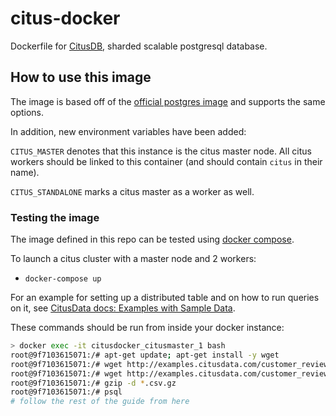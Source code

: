 # citus-docker

Dockerfile for [CitusDB](https://www.citusdata.com), sharded scalable postgresql database.

## How to use this image

The image is based off of the [official postgres image](https://registry.hub.docker.com/_/postgres/) and supports the same options.

In addition, new environment variables have been added:

`CITUS_MASTER` denotes that this instance is the citus master node. All citus workers
should be linked to this container (and should contain `citus` in their name).

`CITUS_STANDALONE` marks a citus master as a worker as well.

### Testing the image

The image defined in this repo can be tested using [docker compose](https://docs.docker.com/compose/).

To launch a citus cluster with a master node and 2 workers:

* `docker-compose up`

For an example for setting up a distributed table and on how to run queries on it,
see [CitusData docs: Examples with Sample Data](https://www.citusdata.com/docs/examples#amazon-reviews).

These commands should be run from inside your docker instance:

```bash
> docker exec -it citusdocker_citusmaster_1 bash
root@9f7103615071:/# apt-get update; apt-get install -y wget
root@9f7103615071:/# wget http://examples.citusdata.com/customer_reviews_1998.csv.gz
root@9f7103615071:/# wget http://examples.citusdata.com/customer_reviews_1999.csv.gz
root@9f7103615071:/# gzip -d *.csv.gz
root@9f7103615071:/# psql
# follow the rest of the guide from here
```
